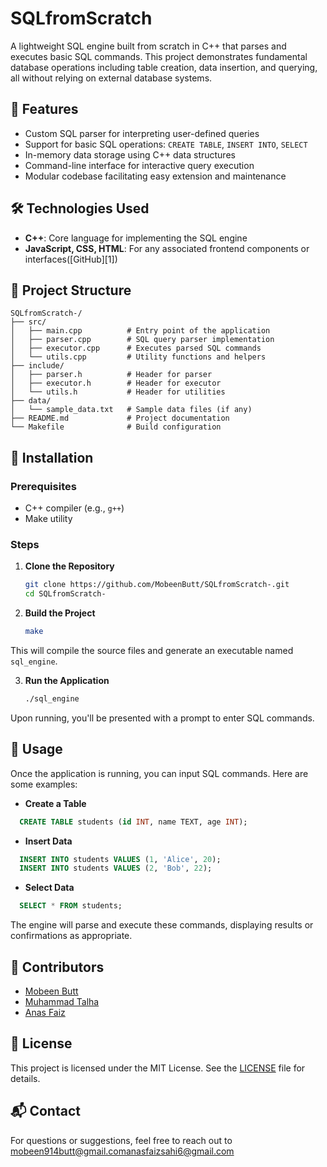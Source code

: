 # SQLfromScratch

A lightweight SQL engine built from scratch in C++ that parses and executes basic SQL commands. This project demonstrates fundamental database operations including table creation, data insertion, and querying, all without relying on external database systems.

## 📌 Features

* Custom SQL parser for interpreting user-defined queries
* Support for basic SQL operations: `CREATE TABLE`, `INSERT INTO`, `SELECT`
* In-memory data storage using C++ data structures
* Command-line interface for interactive query execution
* Modular codebase facilitating easy extension and maintenance

## 🛠️ Technologies Used

* **C++**: Core language for implementing the SQL engine
* **JavaScript, CSS, HTML**: For any associated frontend components or interfaces([GitHub][1])

## 📁 Project Structure

```
SQLfromScratch-/
├── src/
│   ├── main.cpp          # Entry point of the application
│   ├── parser.cpp        # SQL query parser implementation
│   ├── executor.cpp      # Executes parsed SQL commands
│   └── utils.cpp         # Utility functions and helpers
├── include/
│   ├── parser.h          # Header for parser
│   ├── executor.h        # Header for executor
│   └── utils.h           # Header for utilities
├── data/
│   └── sample_data.txt   # Sample data files (if any)
├── README.md             # Project documentation
└── Makefile              # Build configuration
```



## 🚀 Installation

### Prerequisites

* C++ compiler (e.g., `g++`)
* Make utility

### Steps

1. **Clone the Repository**

   ```bash
   git clone https://github.com/MobeenButt/SQLfromScratch-.git
   cd SQLfromScratch-
   ```



2. **Build the Project**

   ```bash
   make
   ```



This will compile the source files and generate an executable named `sql_engine`.

3. **Run the Application**

   ```bash
   ./sql_engine
   ```



Upon running, you'll be presented with a prompt to enter SQL commands.

## 🧪 Usage

Once the application is running, you can input SQL commands. Here are some examples:

* **Create a Table**

```sql
  CREATE TABLE students (id INT, name TEXT, age INT);
```



* **Insert Data**

```sql
  INSERT INTO students VALUES (1, 'Alice', 20);
  INSERT INTO students VALUES (2, 'Bob', 22);
```



* **Select Data**

```sql
  SELECT * FROM students;
```



The engine will parse and execute these commands, displaying results or confirmations as appropriate.

## 👥 Contributors

* [Mobeen Butt](https://github.com/MobeenButt)
* [Muhammad Talha](https://github.com/mtalha1501)
* [Anas Faiz](https://github.com/anassaahi)

## 📄 License

This project is licensed under the MIT License. See the [LICENSE](LICENSE) file for details.

## 📬 Contact

For questions or suggestions, feel free to reach out to [mobeen914butt@gmail.com](mailto:mobeen914butt@gmail.com)[anasfaizsahi6@gmail.com](mailto:anasfaizsahi6@gmail.com)

